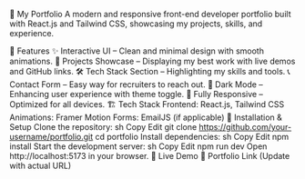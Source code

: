 🚀 My Portfolio
A modern and responsive front-end developer portfolio built with React.js and Tailwind CSS, showcasing my projects, skills, and experience.

🌟 Features
✨ Interactive UI – Clean and minimal design with smooth animations.
📂 Projects Showcase – Displaying my best work with live demos and GitHub links.
🛠 Tech Stack Section – Highlighting my skills and tools.
📞 Contact Form – Easy way for recruiters to reach out.
🌙 Dark Mode – Enhancing user experience with theme toggle.
📱 Fully Responsive – Optimized for all devices.
🏗 Tech Stack
Frontend: React.js, Tailwind CSS
Animations: Framer Motion
Forms: EmailJS (if applicable)
📂 Installation & Setup
Clone the repository:
sh
Copy
Edit
git clone https://github.com/your-username/portfolio.git
cd portfolio
Install dependencies:
sh
Copy
Edit
npm install
Start the development server:
sh
Copy
Edit
npm run dev
Open http://localhost:5173 in your browser.
🎯 Live Demo
🔗 Portfolio Link (Update with actual URL)
